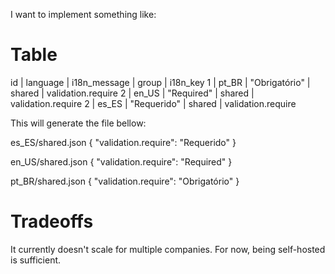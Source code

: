 I want to implement something like:

# Table

id  | language  | i18n_message  | group     | i18n_key
1   | pt_BR     | "Obrigatório" | shared    | validation.require
2   | en_US     | "Required"    | shared    | validation.require
2   | es_ES     | "Requerido"   | shared    | validation.require

This will generate the file bellow:

es_ES/shared.json
{
    "validation.require": "Requerido"
}


en_US/shared.json
{
    "validation.require": "Required"
}


pt_BR/shared.json
{
    "validation.require": "Obrigatório"
}

# Tradeoffs

It currently doesn't scale for multiple companies. For now, being self-hosted is sufficient.